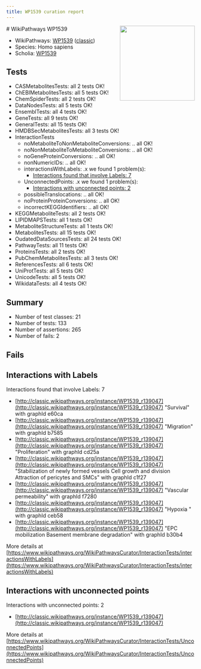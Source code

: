 ```yaml
---
title: WP1539 curation report
---
```


<img style="float: right; width: 200px" src="https://upload.wikimedia.org/wikipedia/commons/thumb/8/83/Wplogo_with_text_500.png/640px-Wplogo_with_text_500.png" />
# WikiPathways WP1539

* WikiPathways: [WP1539](https://wikipathways.org/pathways/WP1539) ([classic](https://classic.wikipathways.org/instance/WP1539))
* Species: Homo sapiens
* Scholia: [WP1539](https://scholia.toolforge.org/wikipathways/WP1539)
## Tests
* CASMetabolitesTests: all 2 tests OK!
* ChEBIMetabolitesTests: all 5 tests OK!
* ChemSpiderTests: all 2 tests OK!
* DataNodesTests: all 5 tests OK!
* EnsemblTests: all 4 tests OK!
* GeneTests: all 9 tests OK!
* GeneralTests: all 15 tests OK!
* HMDBSecMetabolitesTests: all 3 tests OK!
* InteractionTests
    * noMetaboliteToNonMetaboliteConversions: .. all OK!
    * noNonMetaboliteToMetaboliteConversions: .. all OK!
    * noGeneProteinConversions: .. all OK!
    * nonNumericIDs: .. all OK!
    * interactionsWithLabels: .x we found 1 problem(s):
        * [Interactions found that involve Labels: 7](#630d267e)
    * UnconnectedPoints: .x we found 1 problem(s):
        * [Interactions with unconnected points: 2](#35a61ada)
    * possibleTranslocations: .. all OK!
    * noProteinProteinConversions: .. all OK!
    * incorrectKEGGIdentifiers: .. all OK!
* KEGGMetaboliteTests: all 2 tests OK!
* LIPIDMAPSTests: all 1 tests OK!
* MetaboliteStructureTests: all 1 tests OK!
* MetabolitesTests: all 15 tests OK!
* OudatedDataSourcesTests: all 24 tests OK!
* PathwayTests: all 11 tests OK!
* ProteinsTests: all 2 tests OK!
* PubChemMetabolitesTests: all 3 tests OK!
* ReferencesTests: all 6 tests OK!
* UniProtTests: all 5 tests OK!
* UnicodeTests: all 5 tests OK!
* WikidataTests: all 4 tests OK!


## Summary

* Number of test classes: 21
* Number of tests: 133
* Number of assertions: 265
* Number of fails: 2

## Fails

<a name="630d267e" />

## Interactions with Labels

Interactions found that involve Labels: 7

* [http://classic.wikipathways.org/instance/WP1539_r139047](http://classic.wikipathways.org/instance/WP1539_r139047) "Survival" with graphId e60ca
* [http://classic.wikipathways.org/instance/WP1539_r139047](http://classic.wikipathways.org/instance/WP1539_r139047) "Migration" with graphId b7585
* [http://classic.wikipathways.org/instance/WP1539_r139047](http://classic.wikipathways.org/instance/WP1539_r139047) "Proliferation" with graphId cd25a
* [http://classic.wikipathways.org/instance/WP1539_r139047](http://classic.wikipathways.org/instance/WP1539_r139047) "Stabilization of newly formed
vessels
Cell growth and division
Attraction of pericytes and SMCs" with graphId c1f27
* [http://classic.wikipathways.org/instance/WP1539_r139047](http://classic.wikipathways.org/instance/WP1539_r139047) "Vascular
permeability" with graphId f7280
* [http://classic.wikipathways.org/instance/WP1539_r139047](http://classic.wikipathways.org/instance/WP1539_r139047) "Hypoxia " with graphId ceb58
* [http://classic.wikipathways.org/instance/WP1539_r139047](http://classic.wikipathways.org/instance/WP1539_r139047) "EPC mobilization
Basement membrane
degradation" with graphId b30b4


More details at [https://www.wikipathways.org/WikiPathwaysCurator/InteractionTests/interactionsWithLabels](https://www.wikipathways.org/WikiPathwaysCurator/InteractionTests/interactionsWithLabels)

<a name="35a61ada" />

## Interactions with unconnected points

Interactions with unconnected points: 2

* [http://classic.wikipathways.org/instance/WP1539_r139047](http://classic.wikipathways.org/instance/WP1539_r139047)


More details at [https://www.wikipathways.org/WikiPathwaysCurator/InteractionTests/UnconnectedPoints](https://www.wikipathways.org/WikiPathwaysCurator/InteractionTests/UnconnectedPoints)

